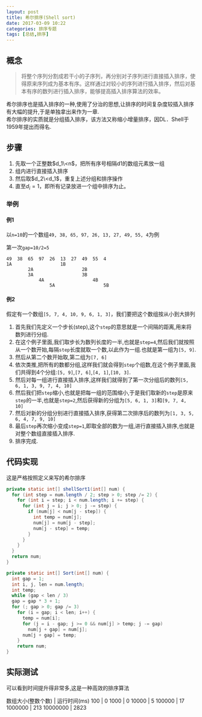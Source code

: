 ```yaml
---
layout: post
title: 希尔排序(Shell sort)
date: 2017-03-09 10:22
categories: 排序专题
tags: [总结,排序]
---
```


## 概念
>将整个序列分割成若干小的子序列，再分别对子序列进行直接插入排序，使得原来序列成为基本有序。这样通过对较小的序列进行插入排序，然后对基本有序的数列进行插入排序，能够提高插入排序算法的效率。

希尔排序也是插入排序的一种,使用了分治的思想,让排序的时间复杂度较插入排序有大幅的提升,于是单独拿出来作为一章.  
希尔排序的实质就是分组插入排序，该方法又称缩小增量排序，因DL．Shell于1959年提出而得名.

## 步骤
1. 先取一个正整数$d_1\<n$，把所有序号相隔d1的数组元素放一组
2. 组内进行直接插入排序
3. 然后取$d_2\<d_1$，重复上述分组和排序操作
4. 直至$d_i=1$，即所有记录放进一个组中排序为止。
### 举例
#### 例1
以`n=10`的一个数组`49, 38, 65, 97, 26, 13, 27, 49, 55, 4`为例  

第一次`gap=10/2=5`  
```
49	38	65	97	26	13	27	49	55	4
1A					1B
		2A					2B
		3A					3B
			4A					4B
				5A					5B
```


#### 例2
假定有一个数组`[5, 7, 4, 10, 9, 6, 1, 3]`，我们要把这个数组按从小到大排列
1. 首先我们先定义一个步长(step),这个`step`的意思就是一个间隔的距离,用来将数列进行分组.
2. 在这个例子里面,我们取步长为数列长度的一半,也就是`step=4`,然后我们就按照从一个数开始,每隔`step`长度就取一个数,以此作为一组.也就是第一组为`[5, 9]`.
3. 然后从第二个数开始取,第二组为`[7, 6]`
4. 依次类推,把所有的数都分组,这样我们就会得到`step`个组数,在这个例子里面,我们共得到4个分组:`[5, 9]`,`[7, 6]`,`[4, 1]`,`[10, 3]`.
5. 然后对每一组进行直接插入排序,这样我们就得到了第一次分组后的数列`[5, 6, 1, 3, 9, 7, 4, 10]`
6. 然后我们把`step`缩小,也就是把每一组的范围缩小,于是我们取新的`step`是原来`step`的一半,也就是`step=2`,然后获得新的分组为`[5, 6, 1, 3]`和`[9, 7, 4, 10]`
7. 然后对新的分组分别进行直接插入排序,获得第二次排序后的数列为`[1, 3, 5, 6, 4, 7, 9, 10]`
8. 最后`step`再次缩小变成`step=1`,即取全部的数为一组,进行直接插入排序,也就是对整个数组直接插入排序.
9. 排序完成.

## 代码实现
这是严格按照定义来写的希尔排序
```java
private static int[] shellSort1(int[] num) {
  for (int step = num.length / 2; step > 0; step /= 2) {
    for (int i = step; i < num.length; i += step) {
      for (int j = i; j > 0; j -= step) {
        if (num[j] < num[j - step]) {
          int temp = num[j];
          num[j] = num[j - step];
          num[j - step] = temp;
        }
      }
    }
  }
  return num;
}
```
```java
private static int[] Sort(int[] num) {
  int gap = 1;
  int i, j, len = num.length;
  int temp;
  while (gap < len / 3)
  gap = gap * 3 + 1;
  for (; gap > 0; gap /= 3)
    for (i = gap; i < len; i++) {
      temp = num[i];
      for (j = i - gap; j >= 0 && num[j] > temp; j -= gap)
        num[j + gap] = num[j];
      num[j + gap] = temp;
    }
    return num;
}
```
## 实际测试
可以看到时间提升得非常多,这是一种高效的排序算法

数组大小(整数个数) | 运行时间(ms)
100 | 0
1000 | 0
10000 | 5
100000 | 17
1000000 | 213
10000000 | 2823
